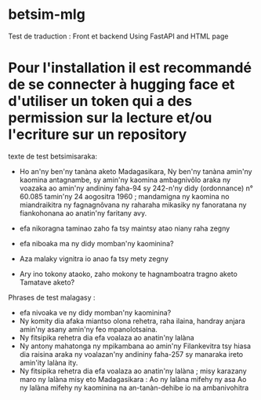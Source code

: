 # betsim-mlg
Test de traduction :
Front et backend
Using FastAPI and HTML page
# Pour l'installation il est recommandé de se connecter à hugging face et d'utiliser un token qui a des permission sur la lecture et/ou l'ecriture sur un repository

texte de test betsimisaraka:
- Ho an'ny ben'ny tanàna aketo Madagasikara,
Ny ben'ny tanàna amin'ny kaomina antagnambe, sy amin'ny kaomina ambagnivôlo araka ny voazaka ao amin'ny andininy faha-94 sy 242-n'ny didy (ordonnance) n° 60.085 tamin'ny 24 aogositra 1960 ; mandamigna ny kaomina no miandraikitra ny fagnagnôvana ny raharaha mikasiky ny fanoratana ny fiankohonana ao anatin'ny faritany avy.

- efa nikoragna taminao zaho fa tsy maintsy atao niany raha zegny
- efa niboaka ma ny didy momban'ny kaominina?
- Aza malaky vignitra io anao fa tsy mety zegny
- Ary ino tokony ataoko, zaho mokony te hagnamboatra tragno aketo Tamatave aketo?

Phrases de test malagasy :
- efa nivoaka ve ny didy momban'ny kaominina?
- Ny komity dia afaka miantso olona rehetra, raha ilaina, handray anjara amin'ny asany amin'ny feo mpanolotsaina.
- Ny fitsipika rehetra dia efa voalaza ao anatin'ny lalàna
- Ny antony mahatonga ny mpikambana ao amin'ny Filankevitra tsy hiasa dia raisina araka ny voalazan'ny andininy faha-257 sy manaraka ireto amin'ity lalàna ity.
- Ny fitsipika rehetra dia efa voalaza ao anatin'ny lalàna ; misy karazany maro ny lalàna misy eto Madagasikara :
Ao ny lalàna mifehy ny asa
Ao ny lalàna mifehy ny kaominina na an-tanàn-dehibe io na ambanivohitra



